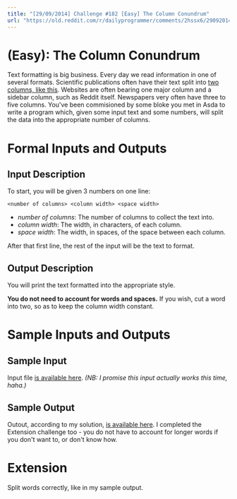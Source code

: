 ```yaml
---
title: "[29/09/2014] Challenge #182 [Easy] The Column Conundrum"
url: "https://old.reddit.com/r/dailyprogrammer/comments/2hssx6/29092014_challenge_182_easy_the_column_conundrum/"
---
```


# [](#EasyIcon) **(Easy)**: The Column Conundrum
Text formatting is big business. Every day we read information in one of several formats. Scientific publications often have their text split into [two columns, like this](https://isotropic.org/papers/chicken.pdf). Websites are often bearing one major column and a sidebar column, such as Reddit itself. Newspapers very often have three to five columns. You've been commisioned by some bloke you met in Asda to write a program which, given some input text and some numbers, will split the data into the appropriate number of columns.

# Formal Inputs and Outputs

## Input Description

To start, you will be given 3 numbers on one line:

	<number of columns> <column width> <space width>

* *number of columns*: The number of columns to collect the text into.
* *column width*: The width, in characters, of each column.
* *space width*: The width, in spaces, of the space between each column.

After that first line, the rest of the input will be the text to format.

## Output Description

You will print the text formatted into the appropriate style.

**You do not need to account for words and spaces.** If you wish, cut a word into two, so as to keep the column width constant.

# Sample Inputs and Outputs

## Sample Input

Input file [is available here](https://gist.githubusercontent.com/Quackmatic/b19f592be2c0ee9e22d7/raw/45457a757d1f126d94a4736354c78906eeb819a3/c182e-input.txt). *(NB: I promise this input actually works this time, haha.)*

## Sample Output

Outout, according to my solution, [is available here](https://gist.githubusercontent.com/Quackmatic/1ef9af9f3989e48ee1c4/raw/4cbcd546b7bc1dd415b9a804eb93e671d927cb43/c182e-output.txt). I completed the Extension challenge too - you do not have to account for longer words if you don't want to, or don't know how.

# Extension

Split words correctly, like in my sample output.
